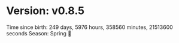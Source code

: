 # Version: v0.8.5
Time since birth: 249 days, 5976 hours, 358560 minutes, 21513600 seconds
Season: Spring 🌸
